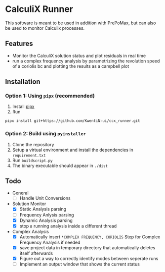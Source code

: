 # CalculiX Runner
This software is meant to be used in addition with PrePoMax, but can also be used to monitor Calculix processes.

## Features
- Monitor the CalculiX solution status and plot residuals in real time
- run a complex frequency analysis by parametrizing the revolution speed of a coriolis bc and plotting the results as a campbell plot

## Installation
### Option 1: Using `pipx` (recommended)
1. Install [pipx](https://pipx.pypa.io/stable/)
2. Run
```bash
pipx install git+https://github.com/KwentiN-ui/ccx_runner.git
```

### Option 2: Build using `pyinstaller`
1. Clone the repository
2. Setup a virtual environment and install the dependencies in `requirement.txt`
3. Run `buildscript.py`
4. The binary executable should appear in `./dist`

## Todo
- General
    - [ ] Handle Unit Conversions
- Solution Monitor
    - [x] Static Analysis parsing
    - [ ] Frequency Anlysis parsing
    - [x] Dynamic Analysis parsing
    - [x] stop a running analysis inside a different thread
- Complex Analysis
    - [x] Automatically insert `*COMPLEX FREQUENCY, CORIOLIS` Step for Complex Frequency Analysis if needed
    - [x] save project data in temporary directory that automatically deletes itself afterwards
    - [x] Figure out a way to correctly identify modes between seperate runs
    - [ ] Implement an output window that shows the current status
